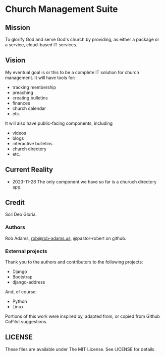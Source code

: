 # Church Management Suite

## Mission

To glorify God and serve God's church by providing, as either a package or a service, cloud-based IT services.

## Vision

My eventual goal is or this to be a complete IT solution for church management.
It will have tools for:

* tracking membership
* preaching
* creating bulletins
* finances
* church calendar
* etc.

It will also have public-facing components, including

* videos
* blogs
* interactive bulletins
* church directory
* etc.

## Current Reality

* 2023-11-28 The only component we have so far is a churuch directory app.

## Credit

Soli Deo Gloria.

### Authors

Rob Adams,
<rob@rob-adams.us>,
@pastor-robert on github.

### External projects

Thank you to the authors and contributors to the following projects:

* Django
* Bootstrap
* django-address

And, of course:

* Python
* Linux

Portions of this work were inspired by, adapted from, or copied from Github CoPilot suggestions.

## LICENSE

These files are available under The MIT License. See LICENSE for details.
